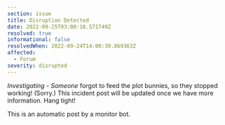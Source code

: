 ```yaml
---
section: issue
title: Disruption Detected
date: 2022-09-25T03:00:18.571749Z
resolved: true
informational: false
resolvedWhen: 2022-09-24T14:00:39.869363Z
affected:
  - Forum
severity: disrupted
---
```

*Investigating* - _Someone_ forgot to feed the plot bunnies, so they stopped working! (Sorry.) This incident post will be updated once we have more information. Hang tight!

This is an automatic post by a monitor bot.
        